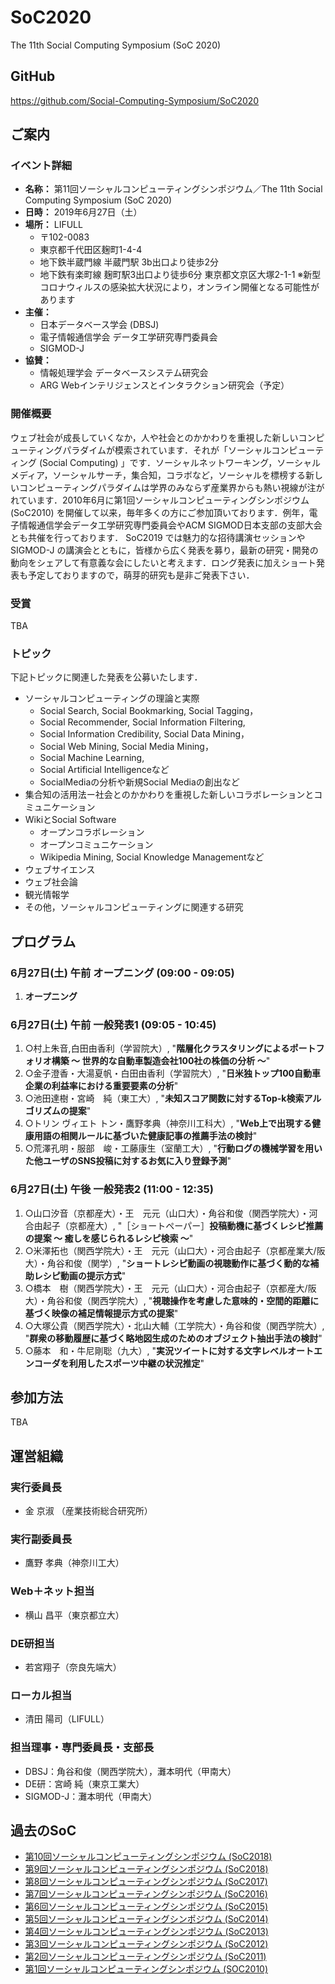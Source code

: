 # SoC2020

The 11th Social Computing Symposium (SoC 2020)

## GitHub

https://github.com/Social-Computing-Symposium/SoC2020

## ご案内

### イベント詳細

* **名称：** 第11回ソーシャルコンピューティングシンポジウム／The 11th Social Computing Symposium (SoC 2020)
* **日時：** 2019年6月27日（土）
* **場所：** LIFULL
    * 〒102-0083
    * 東京都千代田区麹町1-4-4
    * 地下鉄半蔵門線 半蔵門駅 3b出口より徒歩2分
    * 地下鉄有楽町線 麹町駅3出口より徒歩6分 東京都文京区大塚2-1-1
    ※新型コロナウィルスの感染拡大状況により，オンライン開催となる可能性があります
* **主催：**
    * 日本データベース学会 (DBSJ)
    * 電子情報通信学会 データ工学研究専門委員会
    * SIGMOD-J
* **協賛：**
    * 情報処理学会 データベースシステム研究会
    * ARG Webインテリジェンスとインタラクション研究会（予定）

### 開催概要

ウェブ社会が成長していくなか，人や社会とのかかわりを重視した新しいコンピューティングパラダイムが模索されています．それが「ソーシャルコンピューティング (Social Computing) 」です．ソーシャルネットワーキング，ソーシャルメディア，ソーシャルサーチ，集合知，コラボなど，ソーシャルを標榜する新しいコンピューティングパラダイムは学界のみならず産業界からも熱い視線が注がれています．2010年6月に第1回ソーシャルコンピューティングシンポジウム (SoC2010) を開催して以来，毎年多くの方にご参加頂いております．例年，電子情報通信学会データ工学研究専門委員会やACM SIGMOD日本支部の支部大会とも共催を行っております．
SoC2019 では魅力的な招待講演セッションやSIGMOD-J の講演会とともに，皆様から広く発表を募り，最新の研究・開発の動向をシェアして有意義な会にしたいと考えます．ロング発表に加えショート発表も予定しておりますので，萌芽的研究も是非ご発表下さい．

### 受賞

TBA

### トピック

下記トピックに関連した発表を公募いたします．

* ソーシャルコンピューティングの理論と実際
    * Social Search, Social Bookmarking, Social Tagging，
    * Social Recommender, Social Information Filtering,
    * Social Information Credibility, Social Data Mining，
    * Social Web Mining, Social Media Mining，
    * Social Machine Learning,
    * Social Artificial Intelligenceなど
    * SocialMediaの分析や新規Social Mediaの創出など
* 集合知の活用法ー社会とのかかわりを重視した新しいコラボレーションとコミュニケーション
* WikiとSocial Software
    * オープンコラボレーション
    * オープンコミュニケーション
    * Wikipedia Mining, Social Knowledge Managementなど
* ウェブサイエンス
* ウェブ社会論
* 観光情報学
* その他，ソーシャルコンピューティングに関連する研究

## プログラム

### 6月27日(土) 午前  オープニング (09:00 - 09:05)

1. **オープニング**

### 6月27日(土) 午前  一般発表1 (09:05 - 10:45)

1. ○村上朱音,白田由香利（学習院大）, "**階層化クラスタリングによるポートフォリオ構築 ～ 世界的な自動車製造会社100社の株価の分析 ～**"
1. ○金子澄香・大湯夏帆・白田由香利（学習院大）, "**日米独トップ100自動車企業の利益率における重要要素の分析**"
1. ○池田達樹・宮崎　純（東工大）, "**未知スコア関数に対するTop-k検索アルゴリズムの提案**"
1. ○トリン ヴィエト トン・鷹野孝典（神奈川工科大）, "**Web上で出現する健康用語の相関ルールに基づいた健康記事の推薦手法の検討**"
1. ○荒澤孔明・服部　峻・工藤康生（室蘭工大）, "**行動ログの機械学習を用いた他ユーザのSNS投稿に対するお気に入り登録予測**"

### 6月27日(土) 午後  一般発表2 (11:00 - 12:35)

1. ○山口汐音（京都産大）・王　元元（山口大）・角谷和俊（関西学院大）・河合由起子（京都産大）, "［ショートペーパー］**投稿動機に基づくレシピ推薦の提案 ～ 癒しを感じられるレシピ検索 ～**"
1. ○米澤拓也（関西学院大）・王　元元（山口大）・河合由起子（京都産業大/阪大）・角谷和俊（関学）, "**ショートレシピ動画の視聴動作に基づく動的な補助レシピ動画の提示方式**"
1. ○橋本　樹（関西学院大）・王　元元（山口大）・河合由起子（京都産大/阪大）・角谷和俊（関西学院大）, "**視聴操作を考慮した意味的・空間的距離に基づく映像の補足情報提示方式の提案**"
1. ○大塚公貴（関西学院大）・北山大輔（工学院大）・角谷和俊（関西学院大）, "**群衆の移動履歴に基づく略地図生成のためのオブジェクト抽出手法の検討**"
1. ○藤本　和・牛尼剛聡（九大）, "**実況ツイートに対する文字レベルオートエンコーダを利用したスポーツ中継の状況推定**"

## 参加方法

TBA

## 運営組織

### 実行委員長

* 金 京淑 （産業技術総合研究所）

### 実行副委員長

* 鷹野 孝典（神奈川工大）

### Web＋ネット担当

* 横山 昌平（東京都立大）

### DE研担当

* 若宮翔子（奈良先端大）

### ローカル担当

* 清田 陽司（LIFULL）

### 担当理事・専門委員長・支部長

* DBSJ：角谷和俊（関西学院大），灘本明代（甲南大）
* DE研：宮崎 純（東京工業大）
* SIGMOD-J：灘本明代（甲南大）

## 過去のSoC

* [第10回ソーシャルコンピューティングシンポジウム (SoC2018)](http://db-event.jpn.org/soc2019/)
* [第9回ソーシャルコンピューティングシンポジウム (SoC2018)](http://db-event.jpn.org/soc2018/)
* [第8回ソーシャルコンピューティングシンポジウム (SoC2017)](http://db-event.jpn.org/soc2017/)
* [第7回ソーシャルコンピューティングシンポジウム (SoC2016)](http://db-event.jpn.org/soc2016/)
* [第6回ソーシャルコンピューティングシンポジウム (SoC2015)](http://dbsj.org/soc2015/)
* [第5回ソーシャルコンピューティングシンポジウム (SoC2014)](http://dbsj.org/soc2014/)
* [第4回ソーシャルコンピューティングシンポジウム (SoC2013)](http://dbsj.org/soc2013/)
* [第3回ソーシャルコンピューティングシンポジウム (SoC2012)](http://dbsj.org/soc2012/)
* [第2回ソーシャルコンピューティングシンポジウム (SoC2011)](http://dbsj.org/soc2011/)
* [第1回ソーシャルコンピューティングシンポジウム (SOC2010)](http://dbsj.org/dbjapan/2010/msg00171.html)

